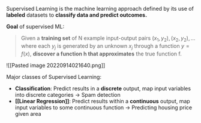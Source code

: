 Supervised Learning is the machine learning approach defined by its use of **labeled** datasets to **classify data and predict outcomes.**

**Goal** of supervised ML: 

> Given a **training set** of N example input-output pairs $(x_1, y_2), (x_2, y_2), \text{...}$ where each $y_j$ is generated by an unknown $x_j$ through a function $y = f(x)$, **discover a function h that approximates** the true function f.

![[Pasted image 20220914021640.png]]

Major classes of Supervised Learning:
- **Classification**: Predict results in a **discrete** output, map input variables into discrete categories → Spam detection
- **[[Linear Regression]]**: Predict results within a **continuous** output, map input variables to some continuous function → Predicting housing price given area